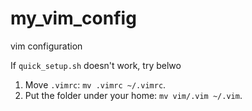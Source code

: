 # my_vim_config
vim configuration

If `quick_setup.sh` doesn't work, try belwo
1. Move `.vimrc`: `mv .vimrc ~/.vimrc`.
2. Put the folder under your home: `mv vim/.vim ~/.vim`.
